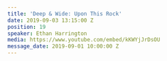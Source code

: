 ```yaml
---
title: 'Deep & Wide: Upon This Rock'
date: 2019-09-03 13:15:00 Z
position: 19
speaker: Ethan Harrington
media: https://www.youtube.com/embed/kKWYjJrDsOU
message_date: 2019-09-01 10:00:00 Z
---
```


